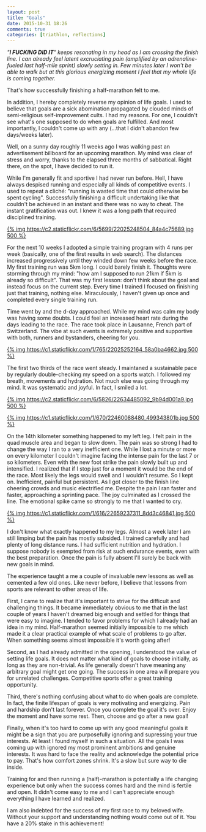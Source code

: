 ```yaml
---
layout: post
title: "Goals"
date: 2015-10-31 18:26
comments: true
categories: [triathlon, reflections]
---
```


*"**I FUCKING DID IT**" keeps resonating in my head as I am crossing the finish line. I can already feel latent excruciating pain (amplified by an adrenaline-fueled last half-mile sprint) slowly setting in. Few minutes later I won't be able to walk but at this glorious energizing moment I feel that my whole life is coming together.*

That's how successfully finishing a half-marathon felt to me.

In addition, I hereby completely reverse my opinion of life goals. I used to believe that goals are a sick abomination propagated by clouded minds of semi-religious self-improvement cults. I had my reasons. For one, I couldn't see what's one supposed to do when goals are fulfilled. And most importantly, I couldn't come up with any (...that I didn't abandon few days/weeks later).

Well, on a sunny day roughly 11 weeks ago I was walking past an advertisement billboard for an upcoming marathon. My mind was clear of stress and worry, thanks to the elapsed three months of sabbatical. Right there, on the spot, I have decided to run it.

While I'm generally fit and sportive I had never run before. Hell, I have always despised running and especially all kinds of competitive events. I used to repeat a cliché: "running is wasted time that could otherwise be spent cycling". Successfully finishing a difficult undertaking like that couldn't be achieved in an instant and there was no way to cheat. The instant gratification was out. I knew it was a long path that required disciplined training.

[{% img https://c2.staticflickr.com/6/5699/22025248504_84a4c75689.jpg 500 %}](https://www.flickr.com/photos/tentaclephotos/22025248504)

For the next 10 weeks I adopted a simple training program with 4 runs per week (basically, one of the first results in web search). The distances increased progressively until they winded down few weeks before the race. My first training run was 5km long. I could barely finish it. Thoughts were storming through my mind: "how am I supposed to run 21km if 5km is already so difficult". That was my first lesson: don't think about the goal and instead focus on the current step. Every time I trained I focused on finishing just that training, nothing else. Miraculously, I haven't given up once and completed every single training run.

Time went by and the d-day approached. While my mind was calm my body was having some doubts. I could feel an increased heart rate during the days leading to the race. The race took place in Lausanne, French part of Switzerland. The vibe at such events is extremely positive and supportive with both, runners and bystanders, cheering for you.

[{% img https://c1.staticflickr.com/1/765/22025252164_58a0ba4662.jpg 500 %}](https://www.flickr.com/photos/tentaclephotos/22025252164)

The first two thirds of the race went steady. I maintaned a sustainable pace by regularly double-checking my speed on a sports watch. I followed my breath, movements and hydration. Not much else was going through my mind. It was systematic and joyful. In fact, I smiled a lot.

[{% img https://c2.staticflickr.com/6/5826/22634485092_9b94d001a9.jpg 500 %}](https://www.flickr.com/photos/tentaclephotos/22634485092)

[{% img https://c1.staticflickr.com/1/670/22460088480_499343801b.jpg 500 %}](https://www.flickr.com/photos/tentaclephotos/22460088480)

On the 14th kilometer something happened to my left leg. I felt pain in the quad muscle area and began to slow down. The pain was so strong I had to change the way I ran to a very inefficient one. While I lost a minute or more on every kilometer I couldn't imagine facing the intense pain for the last 7 or so kilometers. Even with the new foot strike the pain slowly built up and intensified. I realized that if I stop just for a moment it would be the end of the race. Most likely the legs would swell and I wouldn't resume. So I kept on. Inefficient, painful but persistent. As I got closer to the finish line cheering crowds and music electrified me. Despite the pain I ran faster and faster, approaching a sprinting pace. The joy culminated as I crossed the line. The emotional spike came so strongly to me that I wanted to cry.

[{% img https://c1.staticflickr.com/1/616/22659237311_8dd3c46841.jpg 500 %}](https://www.flickr.com/photos/tentaclephotos/22659237311)

I don't know what exactly happened to my legs. Almost a week later I am still limping but the pain has mostly subsided. I trained carefully and had plenty of long distance runs. I had sufficient nutrition and hydration. I suppose nobody is exempted from risk at such endurance events, even with the best preparation. Once the pain is fully absent I'll surely be back with new goals in mind.

The experience taught a me a couple of invaluable new lessons as well as cemented a few old ones. Like never before, I believe that lessons from sports are relevant to other areas of life.

First, I came to realize that it's important to strive for the difficult and challenging things. It became immediately obvious to me that in the last couple of years I haven't dreamed big enough and settled for things that were easy to imagine. I tended to favor problems for which I already had an idea in my mind. Half-marathon seemed initially impossible to me which made it a clear practical example of what scale of problems to go after. When something seems almost impossible it's worth going after!

Second, as I had already admitted in the opening, I understood the value of setting life goals. It does not matter what kind of goals to choose initially, as long as they are non-trivial. As life generally doesn't have meaning any arbitrary goal might get one going. The success in one area will prepare you for unrelated challenges. Competitive sports offer a great training opportunity.

Third, there's nothing confusing about what to do when goals are complete. In fact, the finite lifespan of goals is very motivating and energizing. Pain and hardship don't last forever. Once you complete the goal it's over. Enjoy the moment and have some rest. Then, choose and go after a new goal!

Finally, when it's too hard to come up with any good meaningful goals it might be a sign that you are purposefully ignoring and supressing your true interests. At least I found myself in such a situation. All the goals I was coming up with ignored my most prominent ambitions and genuine interests. It was hard to face the reality and acknowledge the potential price to pay. That's how comfort zones shrink. It's a slow but sure way to die inside.

Training for and then running a (half)-marathon is potentially a life changing experience but only when the success comes hard and the mind is fertile and open. It didn't come easy to me and I can't appreciate enough everything I have learned and realized.

I am also indebted for the success of my first race to my beloved wife. Without your support and understanding nothing would come out of it. You have a 20% stake in this achievement!
